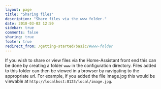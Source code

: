 ```yaml
---
layout: page
title: "Sharing files"
description: "Share files via the www folder."
date: 2018-03-02 12:50
sidebar: true
comments: false
sharing: true
footer: true
redirect_from: /getting-started/basic/#www-folder
---
```


If you wish to share or view files via the Home-Assistant front end this can be done by creating a folder `www` in the configuration directory. Files added to this folder can then be viewed in a browser by navigating to the appropriate url. For example, if you added the file image.jpg this would be viewable at `http://localhost:8123/local/image.jpg`.
